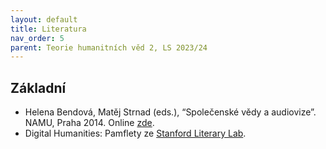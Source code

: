 ```yaml
---
layout: default
title: Literatura
nav_order: 5
parent: Teorie humanitních věd 2, LS 2023/24
---
```

## Základní
* Helena Bendová, Matěj Strnad (eds.), “Společenské vědy a audiovize”. NAMU, Praha 2014. Online [zde](https://monoskop.org/images/d/d8/Bendova_Helena_Strnad_Matej_eds_Spolecenske_vedy_a_audiovize_2014.pdf).
* Digital Humanities: Pamflety ze [Stanford Literary Lab](https://litlab.stanford.edu/pamphlets/).
